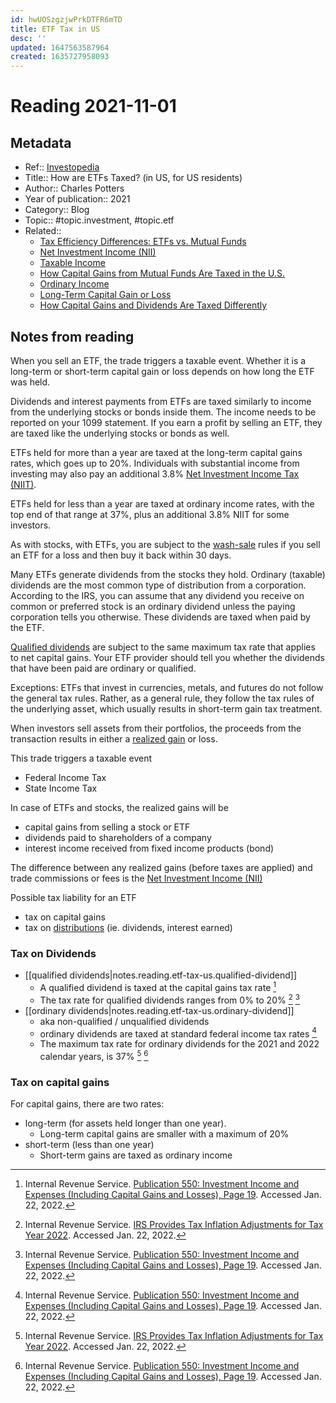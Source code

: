 ```yaml
---
id: hwUOSzgzjwPrkDTFR6mTD
title: ETF Tax in US
desc: ''
updated: 1647563587964
created: 1635727958093
---
```

# Reading 2021-11-01

## Metadata

- Ref:: [Investopedia](https://www.investopedia.com/articles/exchangetradedfunds/08/etf-taxes-introduction.asp)
- Title:: How are ETFs Taxed? (in US, for US residents)
- Author:: Charles Potters
- Year of publication:: 2021
- Category:: Blog
- Topic:: #topic.investment, #topic.etf
- Related:: 
    - [Tax Efficiency Differences: ETFs vs. Mutual Funds](https://www.investopedia.com/articles/investing/090215/comparing-etfs-vs-mutual-funds-tax-efficiency.asp)
    - [Net Investment Income (NII)](https://www.investopedia.com/terms/n/netinvestmentincome.asp)
    - [Taxable Income](https://www.investopedia.com/terms/t/taxableincome.asp)
    - [How Capital Gains from Mutual Funds Are Taxed in the U.S.](https://www.investopedia.com/articles/investing/060215/how-mutual-funds-are-taxed-us.asp)
    - [Ordinary Income](https://www.investopedia.com/terms/o/ordinaryincome.asp)
    - [Long-Term Capital Gain or Loss](https://www.investopedia.com/terms/l/long-term_capital_gain_loss.asp)
    - [How Capital Gains and Dividends Are Taxed Differently](https://www.investopedia.com/ask/answers/12/how-are-capital-gains-dividends-taxed-differently.asp)

## Notes from reading

When you sell an ETF, the trade triggers a taxable event. Whether it is a long-term or short-term capital gain or loss depends on how long the ETF was held.

Dividends and interest payments from ETFs are taxed similarly to income from the underlying stocks or bonds inside them. The income needs to be reported on your 1099 statement. If you earn a profit by selling an ETF, they are taxed like the underlying stocks or bonds as well.

ETFs held for more than a year are taxed at the long-term capital gains rates, which goes up to 20%. Individuals with substantial income from investing may also pay an additional 3.8% [Net Investment Income Tax (NIIT)](https://www.investopedia.com/terms/n/netinvestmentincome.asp).

ETFs held for less than a year are taxed at ordinary income rates, with the top end of that range at 37%, plus an additional 3.8% NIIT for some investors.

As with stocks, with ETFs, you are subject to the [wash-sale](https://www.investopedia.com/terms/w/washsale.asp) rules if you sell an ETF for a loss and then buy it back within 30 days.

Many ETFs generate dividends from the stocks they hold. Ordinary (taxable) dividends are the most common type of distribution from a corporation. According to the IRS, you can assume that any dividend you receive on common or preferred stock is an ordinary dividend unless the paying corporation tells you otherwise. These dividends are taxed when paid by the ETF.

[Qualified dividends](https://www.investopedia.com/terms/q/qualifieddividend.asp) are subject to the same maximum tax rate that applies to net capital gains. Your ETF provider should tell you whether the dividends that have been paid are ordinary or qualified.

Exceptions: ETFs that invest in currencies, metals, and futures do not follow the general tax rules. Rather, as a general rule, they follow the tax rules of the underlying asset, which usually results in short-term gain tax treatment.

When investors sell assets from their portfolios, the proceeds from the transaction results in either a [realized gain](https://www.investopedia.com/terms/r/realizedprofit.asp) or loss. 

This trade triggers a taxable event
- Federal Income Tax
- State Income Tax

In case of ETFs and stocks, the realized gains will be 
- capital gains from selling a stock or ETF
- dividends paid to shareholders of a company
- interest income received from fixed income products (bond)

The difference between any realized gains (before taxes are applied) and trade commissions or fees is the [Net Investment Income (NII)](https://www.investopedia.com/terms/n/netinvestmentincome.asp)

Possible tax liability for an ETF
- tax on capital gains
- tax on [distributions](https://www.investopedia.com/terms/d/distribution.asp) (ie. dividends, interest earned) 

### Tax on Dividends

- [[qualified dividends|notes.reading.etf-tax-us.qualified-dividend]]
    - A qualified dividend is taxed at the capital gains tax rate [^2]
    - The tax rate for qualified dividends ranges from 0% to 20% [^1] [^2]
- [[ordinary dividends|notes.reading.etf-tax-us.ordinary-dividend]]
    - aka non-qualified / unqualified dividends
    - ordinary dividends are taxed at standard federal income tax rates [^2]
    - The maximum tax rate for ordinary dividends for the 2021 and 2022 calendar years, is 37% [^1] [^2]

### Tax on capital gains

For capital gains, there are two rates: 
- long-term (for assets held longer than one year). 
    - Long-term capital gains are smaller with a maximum of 20%
- short-term (less than one year)
    - Short-term gains are taxed as ordinary income

[^1]: Internal Revenue Service. [IRS Provides Tax Inflation Adjustments for Tax Year 2022](https://www.irs.gov/newsroom/irs-provides-tax-inflation-adjustments-for-tax-year-2022). Accessed Jan. 22, 2022.

[^2]: Internal Revenue Service. [Publication 550: Investment Income and Expenses (Including Capital Gains and Losses), Page 19](https://www.irs.gov/pub/irs-pdf/p550.pdf#page=19). Accessed Jan. 22, 2022.